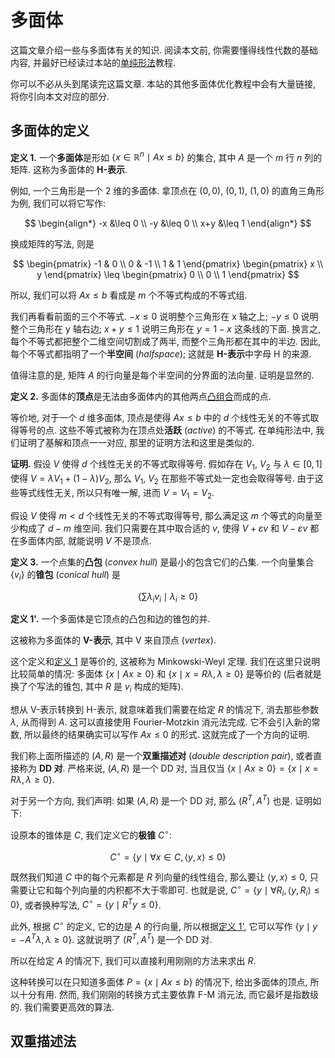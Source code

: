 # 多面体

这篇文章介绍一些与多面体有关的知识. 阅读本文前, 你需要懂得线性代数的基础内容, 并最好已经读过本站的[单纯形法](simplex.md)教程.

你可以不必从头到尾读完这篇文章. 本站的其他多面体优化教程中会有大量链接, 将你引向本文对应的部分.

## 多面体的定义

<a name="def-1"></a>
**定义 1.** 一个**多面体**是形如 $\{ x\in\mathbb{R}^n \mid Ax\leq b \}$ 的集合, 其中 $A$ 是一个 $m$ 行 $n$ 列的矩阵. 这称为多面体的 **H-表示**.

例如, 一个三角形是一个 2 维的多面体. 拿顶点在 $(0, 0)$, $(0, 1)$, $(1, 0)$ 的直角三角形为例, 我们可以将它写作:

$$
\begin{align*}
-x &\leq 0 \\ 
-y &\leq 0 \\
x+y &\leq 1
\end{align*}
$$

换成矩阵的写法, 则是

$$
\begin{pmatrix}
-1 & 0 \\
0 & -1 \\
1 & 1
\end{pmatrix}
\begin{pmatrix}
x \\ y
\end{pmatrix}
\leq
\begin{pmatrix}
0 \\ 0 \\ 1
\end{pmatrix}
$$

所以, 我们可以将 $Ax\leq b$ 看成是 $m$ 个不等式构成的不等式组.

我们再看看前面的三个不等式. $-x \leq 0$ 说明整个三角形在 x 轴之上; $-y \leq 0$ 说明整个三角形在 y 轴右边; $x+y\leq 1$ 说明三角形在 $y=1-x$ 这条线的下面. 换言之, 每个不等式都把整个二维空间切割成了两半, 而整个三角形都在其中的半边. 因此, 每个不等式都指明了一个**半空间** (*halfspace*); 这就是 **H-表示**中字母 H 的来源.

值得注意的是, 矩阵 $A$ 的行向量是每个半空间的分界面的法向量. 证明是显然的.

**定义 2.** 多面体的**顶点**是无法由多面体内的其他两点[凸组合](simplex.md#def-2)而成的点.

等价地, 对于一个 $d$ 维多面体, 顶点是使得 $Ax\leq b$ 中的 $d$ 个线性无关的不等式取得等号的点. 这些不等式被称为在顶点处**活跃** (*active*) 的不等式. 在单纯形法中, 我们证明了基解和顶点一一对应, 那里的证明方法和这里是类似的.

**证明.** 假设 $V$ 使得 $d$ 个线性无关的不等式取得等号. 假如存在 $V_1$, $V_2$ 与 $\lambda\in [0,1]$ 使得 $V=\lambda V_1 + (1-\lambda)V_2$, 那么 $V_1$, $V_2$ 在那些不等式处一定也会取得等号. 由于这些等式线性无关, 所以只有唯一解, 进而 $V = V_1 = V_2$.

假设 $V$ 使得 $m < d$ 个线性无关的不等式取得等号, 那么满足这 $m$ 个等式的向量至少构成了 $d-m$ 维空间. 我们只需要在其中取合适的 $v$, 使得 $V+\varepsilon v$ 和 $V - \varepsilon v$ 都在多面体内部, 就能说明 $V$ 不是顶点.

**定义 3.** 一个点集的**凸包** (*convex hull*) 是最小的包含它们的凸集. 一个向量集合 $\{ v_i \}$ 的**锥包** (*conical hull*) 是

$$
\left\{ \sum \lambda_i v_i \mid \lambda_i\geq 0 \right\}
$$

<a name="def-1'"></a>
**定义 1'.** 一个多面体是它顶点的凸包和边的锥包的并.

这被称为多面体的 **V-表示**, 其中 V 来自顶点 (*vertex*).

这个定义和[定义 1](#def-1) 是等价的, 这被称为 Minkowski-Weyl 定理. 我们在这里只说明比较简单的情况: 多面体 $\{x \mid Ax \geq 0\}$ 和 $\{x \mid x = R\lambda , \lambda \geq 0\}$ 是等价的 (后者就是换了个写法的锥包, 其中 $R$ 是 $v_i$ 构成的矩阵).

想从 V-表示转换到 H-表示, 就意味着我们需要在给定 $R$ 的情况下, 消去那些参数 $\lambda$, 从而得到 $A$. 这可以直接使用 Fourier-Motzkin 消元法完成. 它不会引入新的常数, 所以最终的结果确实可以写作 $Ax\leq 0$ 的形式. 这就完成了一个方向的证明.

我们称上面所描述的 $(A, R)$ 是一个**双重描述对** (*double description pair*), 或者直接称为 **DD 对**. 严格来说, $(A, R)$ 是一个 DD 对, 当且仅当 $\{x\mid Ax \geq 0\} = \{x \mid x = R\lambda, \lambda\geq 0\}$.

对于另一个方向, 我们声明: 如果 $(A, R)$ 是一个 DD 对, 那么 $(R^T, A^T)$ 也是. 证明如下:

设原本的锥体是 $C$, 我们定义它的**极锥** $C^\circ$:

$$
C^\circ = \{ y\mid \forall x\in C, \langle y, x\rangle \leq 0\}
$$

既然我们知道 $C$ 中的每个元素都是 $R$ 列向量的线性组合, 那么要让 $\langle y, x \rangle \leq 0$, 只需要让它和每个列向量的内积都不大于零即可. 也就是说, $C^\circ = \{ y\mid \forall R_i, \langle y, R_i\rangle \leq 0\}$, 或者换种写法, $C^\circ = \{ y\mid R^Ty \leq 0 \}$.

此外, 根据 $C^\circ$ 的定义, 它的边是 $A$ 的行向量, 所以根据[定义 1'](#def-1'), 它可以写作 $\{y\mid y = -A^T\lambda, \lambda\geq 0\}$. 这就说明了 $(R^T, A^T)$ 是一个 DD 对.

所以在给定 $A$ 的情况下, 我们可以直接利用刚刚的方法来求出 $R$.

这种转换可以在只知道多面体 $P = \{x\mid Ax\leq b\}$ 的情况下, 给出多面体的顶点, 所以十分有用. 然而, 我们刚刚的转换方式主要依靠 F-M 消元法, 而它最坏是指数级的. 我们需要更高效的算法.

## 双重描述法


